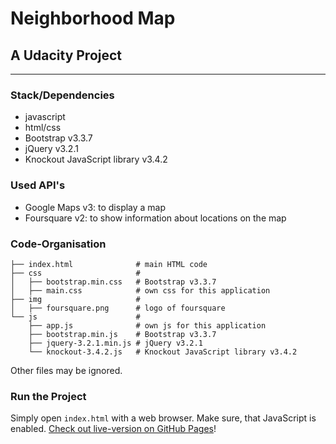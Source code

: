 # Neighborhood Map
## A Udacity Project

***

### Stack/Dependencies
- javascript
- html/css
- Bootstrap v3.3.7
- jQuery v3.2.1
- Knockout JavaScript library v3.4.2


### Used API's
- Google Maps v3: to display a map
- Foursquare v2: to show information about locations on the map


### Code-Organisation
    ├── index.html              # main HTML code
    ├── css                     #
    │   ├── bootstrap.min.css   # Bootstrap v3.3.7
    │   ├── main.css            # own css for this application
    ├── img                     #
    │   ├── foursquare.png      # logo of foursquare
    └── js                      #
        ├── app.js              # own js for this application
        ├── bootstrap.min.js    # Bootstrap v3.3.7
        ├── jquery-3.2.1.min.js # jQuery v3.2.1
        └── knockout-3.4.2.js   # Knockout JavaScript library v3.4.2
Other files may be ignored.
        
        
### Run the Project
Simply open `index.html` with a web browser. Make sure, that JavaScript is enabled.
[Check out live-version on GitHub Pages](https://swiknaba.github.io/neighborhoodmap/)!
